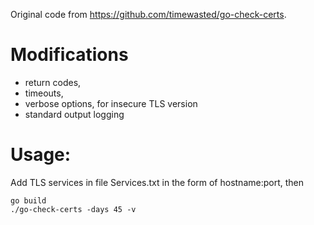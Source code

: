 
Original code from https://github.com/timewasted/go-check-certs.  

# Modifications 
 - return codes,
 - timeouts,
 - verbose options, for insecure TLS version
 - standard output logging

# Usage: 

Add TLS services in file Services.txt in the form of hostname:port, then 
```
go build
./go-check-certs -days 45 -v 
```
